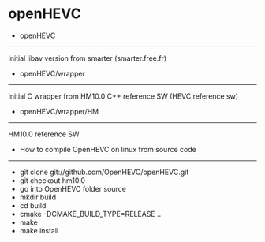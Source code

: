 openHEVC
========


- openHEVC
----------
Initial libav version from smarter (smarter.free.fr)

- openHEVC/wrapper
----------
Initial C wrapper from HM10.0 C++ reference SW (HEVC reference sw)

- openHEVC/wrapper/HM
----------
HM10.0 reference SW

- How to compile OpenHEVC on linux from source code
----------
* git clone git://github.com/OpenHEVC/openHEVC.git
* git checkout hm10.0
* go into OpenHEVC folder source
* mkdir build
* cd build
* cmake -DCMAKE_BUILD_TYPE=RELEASE ..
* make
* make install



